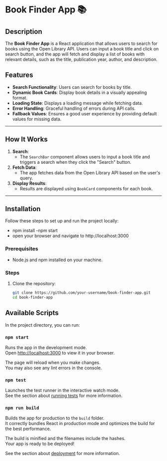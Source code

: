 # Book Finder App 📚

## Description
The **Book Finder App** is a React application that allows users to search for books using the Open Library API. Users can input a book title and click on search button, and the app will fetch and display a list of books with relevant details, such as the title, publication year, author, and description.

## Features
- **Search Functionality**: Users can search for books by title.
- **Dynamic Book Cards**: Display book details in a visually appealing format.
- **Loading State**: Displays a loading message while fetching data.
- **Error Handling**: Graceful handling of errors during API calls.
- **Fallback Values**: Ensures a good user experience by providing default values for missing data.

---

## How It Works
1. **Search**:
   - The `SearchBar` component allows users to input a book title and triggers a search when they click the "Search" button.
2. **Fetch Data**:
   - The app fetches data from the Open Library API based on the user's query.
3. **Display Results**:
   - Results are displayed using `BookCard` components for each book.

---

## Installation
Follow these steps to set up and run the project locally:
- npm install
-npm start
- open your browser and navigate to http://localhost:3000

### Prerequisites
- Node.js and npm installed on your machine.

### Steps
1. Clone the repository:
   ```bash
   git clone https://github.com/your-username/book-finder-app.git
   cd book-finder-app


## Available Scripts

In the project directory, you can run:

### `npm start`

Runs the app in the development mode.\
Open [http://localhost:3000](http://localhost:3000) to view it in your browser.

The page will reload when you make changes.\
You may also see any lint errors in the console.

### `npm test`

Launches the test runner in the interactive watch mode.\
See the section about [running tests](https://facebook.github.io/create-react-app/docs/running-tests) for more information.

### `npm run build`

Builds the app for production to the `build` folder.\
It correctly bundles React in production mode and optimizes the build for the best performance.

The build is minified and the filenames include the hashes.\
Your app is ready to be deployed!

See the section about [deployment](https://facebook.github.io/create-react-app/docs/deployment) for more information.


